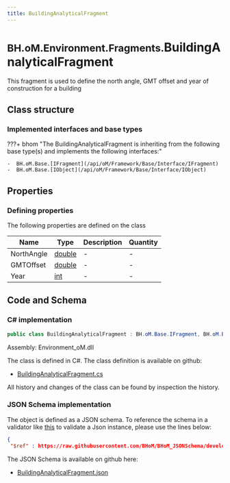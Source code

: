 ```yaml
---
title: BuildingAnalyticalFragment
---
```


# <small>BH.oM.Environment.Fragments.</small>**BuildingAnalyticalFragment**

This fragment is used to define the north angle, GMT offset and year of construction for a building

## Class structure

### Implemented interfaces and base types

???+ bhom "The BuildingAnalyticalFragment is inheriting from the following base type(s) and implements the following interfaces:"

    -  BH.oM.Base.[IFragment](/api/oM/Framework/Base/Interface/IFragment)
    -  BH.oM.Base.[IObject](/api/oM/Framework/Base/Interface/IObject)


## Properties



### Defining properties

The following properties are defined on the class

| Name             | Type             | Description      | Quantity         |
|------------------|------------------|------------------|------------------|
| NorthAngle | [double](https://learn.microsoft.com/en-us/dotnet/api/System.Double?view=netstandard-2.0) | - | - |
| GMTOffset | [double](https://learn.microsoft.com/en-us/dotnet/api/System.Double?view=netstandard-2.0) | - | - |
| Year | [int](https://learn.microsoft.com/en-us/dotnet/api/System.Int32?view=netstandard-2.0) | - | - |


## Code and Schema

### C# implementation

``` C# title="C#"
public class BuildingAnalyticalFragment : BH.oM.Base.IFragment, BH.oM.Base.IObject
```

Assembly: Environment_oM.dll

The class is defined in C#. The class definition is available on github:

- [BuildingAnalyticalFragment.cs](https://github.com/BHoM/BHoM/blob/develop/Environment_oM/Fragments\BuildingAnalyticalFragment.cs)

All history and changes of the class can be found by inspection the history.
### JSON Schema implementation

The object is defined as a JSON schema. To reference the schema in a validator like [this](https://www.jsonschemavalidator.net/) to validate a Json instance, please use the lines below:

``` json title="JSON Schema"
{
 "$ref" : https://raw.githubusercontent.com/BHoM/BHoM_JSONSchema/develop/Environment_oM/Fragments/BuildingAnalyticalFragment.json}
```

The JSON Schema is available on github here:

- [BuildingAnalyticalFragment.json](https://github.com/BHoM/BHoM_JSONSchema/blob/develop/Environment_oM/Fragments/BuildingAnalyticalFragment.json)
